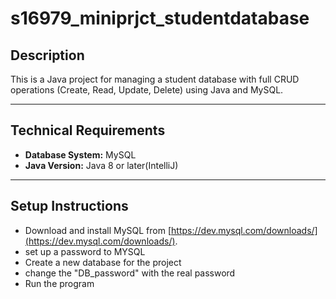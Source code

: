 # s16979_miniprjct_studentdatabase
## Description
This is a Java project for managing a student database with full CRUD operations (Create, Read, Update, Delete) using Java and MySQL.

---

## Technical Requirements
- **Database System:** MySQL
- **Java Version:** Java 8 or later(IntelliJ)

---

## Setup Instructions
- Download and install MySQL from [https://dev.mysql.com/downloads/](https://dev.mysql.com/downloads/).
- set up a password to MYSQL
- Create a new database for the project
- change the "DB_password" with the real password
- Run the program
  






